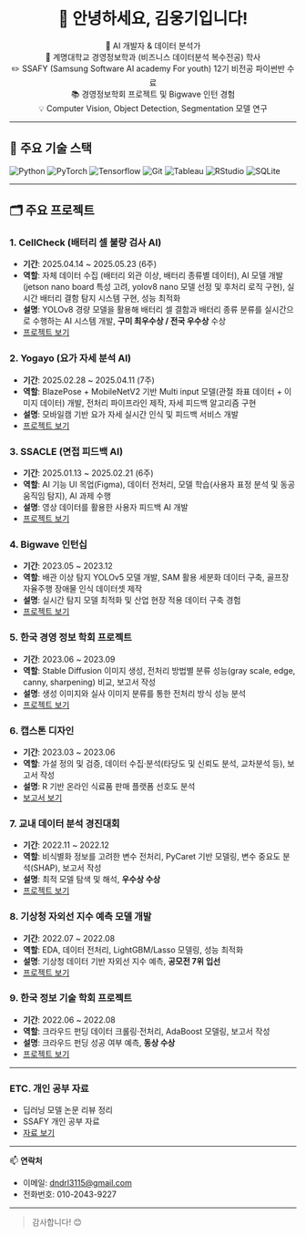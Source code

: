 <h1 align="center">👋 안녕하세요, 김웅기입니다!</h1>
<p align="center">
  🌱 AI 개발자 & 데이터 분석가<br>
  🏫 계명대학교 경영정보학과 (비즈니스 데이터분석 복수전공) 학사<br>
  ✏️ SSAFY (Samsung Software AI academy For youth) 12기 비전공 파이썬반 수료<br>
  📚 경영정보학회 프로젝트 및 Bigwave 인턴 경험<br>
  💡 Computer Vision, Object Detection, Segmentation 모델 연구<br>
</p>

---

## 🔧 주요 기술 스택

![Python](https://img.shields.io/badge/Python-3776AB?logo=python&logoColor=white)
![PyTorch](https://img.shields.io/badge/PyTorch-EE4C2C?logo=pytorch&logoColor=white)
![Tensorflow](https://img.shields.io/badge/Tensorflow-FFBB00?logo=tensorflow&logoColor=black)
![Git](https://img.shields.io/badge/Git-F05032?logo=git&logoColor=white)
![Tableau](https://img.shields.io/badge/Tableau-E97627?logo=Tableau&logoColor=white)
![RStudio](https://img.shields.io/badge/RStudio-75AADB?logo=RStudio&logoColor=white)
![SQLite](https://img.shields.io/badge/SQLite-003B57?logo=sqlite&logoColor=white)

---

## 🗂 주요 프로젝트

### 1. CellCheck (배터리 셀 불량 검사 AI)  
- **기간**: 2025.04.14 ~ 2025.05.23 (6주)  
- **역할**: 자체 데이터 수집 (배터리 외관 이상, 배터리 종류별 데이터), AI 모델 개발 (jetson nano board 특성 고려, yolov8 nano 모델 선정 및 후처리 로직 구현), 실시간 배터리 결함 탐지 시스템 구현, 성능 최적화 
- **설명**: YOLOv8 경량 모델을 활용해 배터리 셀 결함과 배터리 종류 분류를 실시간으로 수행하는 AI 시스템 개발, **구미 최우수상 / 전국 우수상** 수상  
- [프로젝트 보기](https://github.com/wwwoong1/cellcheck)

### 2. Yogayo (요가 자세 분석 AI)  
- **기간**: 2025.02.28 ~ 2025.04.11 (7주)  
- **역할**: BlazePose + MobileNetV2 기반 Multi input 모델(관절 좌표 데이터 + 이미지 데이터) 개발, 전처리 파이프라인 제작, 자세 피드백 알고리즘 구현  
- **설명**: 모바일캠 기반 요가 자세 실시간 인식 및 피드백 서비스 개발  
- [프로젝트 보기](https://github.com/wwwoong1/yogayo)

### 3. SSACLE (면접 피드백 AI)  
- **기간**: 2025.01.13 ~ 2025.02.21 (6주)  
- **역할**: AI 기능 UI 목업(Figma), 데이터 전처리, 모델 학습(사용자 표정 분석 및 동공 움직임 탐지), AI 과제 수행  
- **설명**: 영상 데이터를 활용한 사용자 피드백 AI 개발
- [프로젝트 보기](https://github.com/wwwoong1/SSACLE)

### 4. Bigwave 인턴십  
- **기간**: 2023.05 ~ 2023.12  
- **역할**: 배관 이상 탐지 YOLOv5 모델 개발, SAM 활용 세분화 데이터 구축, 골프장 자율주행 장애물 인식 데이터셋 제작  
- **설명**: 실시간 탐지 모델 최적화 및 산업 현장 적용 데이터 구축 경험  
- [프로젝트 보기](https://github.com/wwwoong1/bigwave)

### 5. 한국 경영 정보 학회 프로젝트  
- **기간**: 2023.06 ~ 2023.09  
- **역할**: Stable Diffusion 이미지 생성, 전처리 방법별 분류 성능(gray scale, edge, canny, sharpening) 비교, 보고서 작성  
- **설명**: 생성 이미지와 실사 이미지 분류를 통한 전처리 방식 성능 분석  
- [프로젝트 보기](https://github.com/wwwoong1/kmis_2)

### 6. 캡스톤 디자인  
- **기간**: 2023.03 ~ 2023.06  
- **역할**: 가설 정의 및 검증, 데이터 수집·분석(타당도 및 신뢰도 분석, 교차분석 등), 보고서 작성  
- **설명**: R 기반 온라인 식료품 판매 플랫폼 선호도 분석  
- [보고서 보기](https://github.com/wwwoong1/caps)

### 7. 교내 데이터 분석 경진대회  
- **기간**: 2022.11 ~ 2022.12  
- **역할**: 비식별화 정보를 고려한 변수 전처리, PyCaret 기반 모델링, 변수 중요도 분석(SHAP), 보고서 작성  
- **설명**: 최적 모델 탐색 및 해석, **우수상 수상**  
- [프로젝트 보기](https://github.com/wwwoong1/Intra-school-competition)

### 8. 기상청 자외선 지수 예측 모델 개발  
- **기간**: 2022.07 ~ 2022.08  
- **역할**: EDA, 데이터 전처리, LightGBM/Lasso 모델링, 성능 최적화  
- **설명**: 기상청 데이터 기반 자외선 지수 예측, **공모전 7위 입선**  
- [프로젝트 보기](https://github.com/wwwoong1/Meteorological)

### 9. 한국 정보 기술 학회 프로젝트  
- **기간**: 2022.06 ~ 2022.08  
- **역할**: 크라우드 펀딩 데이터 크롤링·전처리, AdaBoost 모델링, 보고서 작성  
- **설명**: 크라우드 펀딩 성공 여부 예측, **동상 수상**  
- [프로젝트 보기](https://github.com/wwwoong1/kmis)

---

### ETC. 개인 공부 자료  
- 딥러닝 모델 논문 리뷰 정리  
- SSAFY 개인 공부 자료  
- [자료 보기](https://github.com/wwwoong1/study)  

---

📫 **연락처**  
- 이메일: dndrl3115@gmail.com  
- 전화번호: 010-2043-9227  

---

> 감사합니다! 😊

